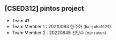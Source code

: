 ## [CSED312] pintos project
- Team 41
- Team Member 1 : 20210093 한주하 (`hanjuha0129`)
- Team Member 2 : 20220848 선민수 (`minsusun`)